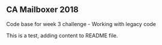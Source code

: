 ## CA Mailboxer 2018

Code base for week 3 challenge - Working with legacy code

This is a test, adding content to README file.